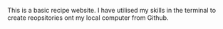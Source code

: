 This is a basic recipe website. I have utilised my skills in the terminal to create reopsitories ont my local computer from Github. 